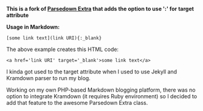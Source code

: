 **This is a fork of [Parsedown Extra](https://github.com/erusev/parsedown-extra) that adds the option to use ':' for target attribute**

__Usage in Markdown:__

`[some link text](link URI){:_blank}`

The above example creates this HTML code:

`<a href='link URI' target='_blank'>some link text</a>`

I kinda got used to the target attribute when I used to use Jekyll and Kramdown parser to run my blog. 

Working on my own PHP-based Markdown blogging platform, there was no option to integrate Kramdown (it requires Ruby environment) so I decided to add that feature to the awesome Parsedown Extra class.
